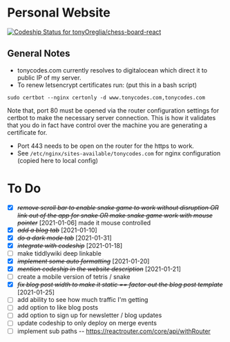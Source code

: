 # Personal Website

[![Codeship Status for tonyOreglia/chess-board-react](https://app.codeship.com/projects/21a97f80-4498-0137-e7e1-4a88ae496eec/status?branch=master)](https://app.codeship.com/projects/336970)

## General Notes

- tonycodes.com currently resolves to digitalocean which direct it to public IP of my server.
- To renew letsencrypt certificates run: (put this in a bash script)

```
sudo certbot --nginx certonly -d www.tonycodes.com,tonycodes.com
```

Note that, port 80 must be opened via the router configuration settings for certbot to make the necessary server connection. This is how it validates that you do in fact have control over the machine you are generating a certificate for.

- Port 443 needs to be open on the router for the https to work.
- See `/etc/nginx/sites-available/tonycodes.com` for nginx configuration (copied here to local config)

# To Do

- [x] ~~_remove scroll bar to enable snake game to work without disruption OR link out of the app for snake OR make snake game work with mouse pointer_~~ [2021-01-06] made it mouse controlled
- [x] ~~_add a blog tab_~~ [2021-01-10]
- [X] ~~*do a dark mode tab*~~ [2021-01-31]
- [x] ~~_integrate with codeship_~~ [2021-01-18]
- [ ] make tiddlywiki deep linkable
- [x] ~~_implement some auto formatting_~~ [2021-01-20]
- [X] ~~*mention codeship in the website description*~~ [2021-01-21]
- [ ] create a mobile version of tetris / snake
- [X] ~~*fix blog post width to make it static == factor out the blog post template*~~ [2021-01-25]
- [ ] add ability to see how much traffic I'm getting
- [ ] add option to like blog posts
- [ ] add option to sign up for newsletter / blog updates
- [ ] update codeship to only deploy on merge events
- [ ] implement sub paths -- https://reactrouter.com/core/api/withRouter
